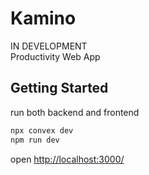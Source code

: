 # Kamino
IN DEVELOPMENT <br>
Productivity Web App <br>

## Getting Started

run both backend and frontend
```bash
npx convex dev
npm run dev
```

open [http://localhost:3000/](http://localhost:3000/)
